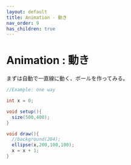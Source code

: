 ```yaml
---
layout: default
title: Animation - 動き
nav_order: 9
has_children: true
---
```


# Animation : 動き

まずは自動で一直線に動く、ボールを作ってみる。

```java
//Example: one way

int x = 0;

void setup(){
  size(500,400);
}

void draw(){
  //background(204);
  ellipse(x,200,100,100);
  x = x + 1;
}
```
